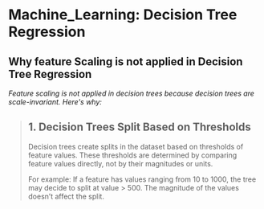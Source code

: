 # Machine_Learning: Decision Tree Regression

## Why feature Scaling is not applied in Decision Tree Regression
_Feature scaling is not applied in decision trees because decision trees are scale-invariant. Here's why:_

> ## 1. Decision Trees Split Based on Thresholds
>Decision trees create splits in the dataset based on thresholds of feature values.
>These thresholds are determined by comparing feature values directly, not by their magnitudes or units.
> 
>For example:
>If a feature has values ranging from 10 to 1000, the tree may decide to split at value > 500. The magnitude of the values doesn’t affect the split.
